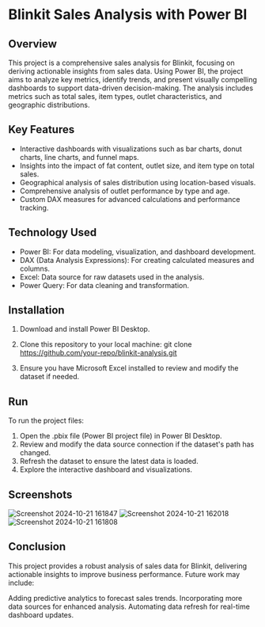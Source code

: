 
# Blinkit Sales Analysis with Power BI

## Overview

This project is a comprehensive sales analysis for Blinkit, focusing on deriving actionable insights from sales data. Using Power BI, the project aims to analyze key metrics, identify trends, and present visually compelling dashboards to support data-driven decision-making. The analysis includes metrics such as total sales, item types, outlet characteristics, and geographic distributions.
## Key Features

* Interactive dashboards with visualizations such as bar charts, donut charts, line charts, and funnel maps.
* Insights into the impact of fat content, outlet size, and item type on total sales.
* Geographical analysis of sales distribution using location-based visuals.
* Comprehensive analysis of outlet performance by type and age.
* Custom DAX measures for advanced calculations and performance tracking.
## Technology Used

* Power BI: For data modeling, visualization, and dashboard development.
* DAX (Data Analysis Expressions): For creating calculated measures and columns.
* Excel: Data source for raw datasets used in the analysis.
* Power Query: For data cleaning and transformation.
## Installation

1. Download and install Power BI Desktop.
2. Clone this repository to your local machine:
git clone https://github.com/your-repo/blinkit-analysis.git

3. Ensure you have Microsoft Excel installed to review and modify the dataset if needed.


## Run

To run the project files:

1. Open the .pbix file (Power BI project file) in Power BI Desktop.
2. Review and modify the data source connection if the dataset's path has changed.
3. Refresh the dataset to ensure the latest data is loaded.
4. Explore the interactive dashboard and visualizations.

## Screenshots

![Screenshot 2024-10-21 161847](https://github.com/user-attachments/assets/ef5c6010-09c3-45ea-9fcf-9e68f43bec1f)
![Screenshot 2024-10-21 162018](https://github.com/user-attachments/assets/bcaddc9e-bc63-49da-840e-0b5be8d9e68d)
![Screenshot 2024-10-21 161808](https://github.com/user-attachments/assets/cd78675f-9f8c-452d-a2e4-5370444eff29)

## Conclusion

This project provides a robust analysis of sales data for Blinkit, delivering actionable insights to improve business performance. Future work may include:

Adding predictive analytics to forecast sales trends.
Incorporating more data sources for enhanced analysis.
Automating data refresh for real-time dashboard updates.
